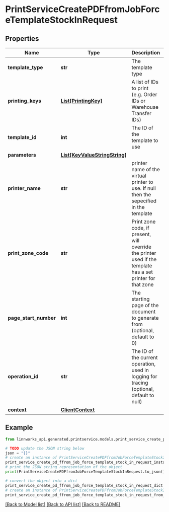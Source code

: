 # PrintServiceCreatePDFfromJobForceTemplateStockInRequest


## Properties

Name | Type | Description | Notes
------------ | ------------- | ------------- | -------------
**template_type** | **str** | The template type | [optional] 
**printing_keys** | [**List[PrintingKey]**](PrintingKey.md) | A list of IDs to print (e.g. Order IDs or Warehouse Transfer IDs) | [optional] 
**template_id** | **int** | The ID of the template to use | [optional] 
**parameters** | [**List[KeyValueStringString]**](KeyValueStringString.md) |  | [optional] 
**printer_name** | **str** | printer name of the virtual printer to use. If null then the sepecified in the template | [optional] 
**print_zone_code** | **str** | Print zone code, if present, will override the printer used if the template has a set printer for that zone | [optional] 
**page_start_number** | **int** | The starting page of the document to generate from (optional, default to 0) | [optional] 
**operation_id** | **str** | The ID of the current operation, used in logging for tracing (optional, default to null) | [optional] 
**context** | [**ClientContext**](ClientContext.md) |  | [optional] 

## Example

```python
from linnworks_api.generated.printservice.models.print_service_create_pd_ffrom_job_force_template_stock_in_request import PrintServiceCreatePDFfromJobForceTemplateStockInRequest

# TODO update the JSON string below
json = "{}"
# create an instance of PrintServiceCreatePDFfromJobForceTemplateStockInRequest from a JSON string
print_service_create_pd_ffrom_job_force_template_stock_in_request_instance = PrintServiceCreatePDFfromJobForceTemplateStockInRequest.from_json(json)
# print the JSON string representation of the object
print(PrintServiceCreatePDFfromJobForceTemplateStockInRequest.to_json())

# convert the object into a dict
print_service_create_pd_ffrom_job_force_template_stock_in_request_dict = print_service_create_pd_ffrom_job_force_template_stock_in_request_instance.to_dict()
# create an instance of PrintServiceCreatePDFfromJobForceTemplateStockInRequest from a dict
print_service_create_pd_ffrom_job_force_template_stock_in_request_from_dict = PrintServiceCreatePDFfromJobForceTemplateStockInRequest.from_dict(print_service_create_pd_ffrom_job_force_template_stock_in_request_dict)
```
[[Back to Model list]](../README.md#documentation-for-models) [[Back to API list]](../README.md#documentation-for-api-endpoints) [[Back to README]](../README.md)



